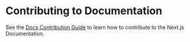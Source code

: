 # Contributing to Documentation

See the [Docs Contribution Guide](https://nextjs.org/docs/community/contribution-guide) to learn how to contribute to the Next.js Documentation.
